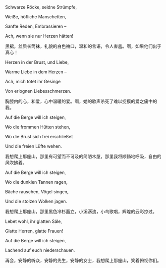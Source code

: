 Schwarze Röcke, seidne Strümpfe,

Weiße, höfliche Manschetten,

Sanfte Reden, Embrassieren –

Ach, wenn sie nur Herzen hätten!

黑裙，丝质长筒袜，礼貌的白色袖口，温和的言语，令人害羞。啊，如果他们出于真心！



Herzen in der Brust, und Liebe,

Warme Liebe in dem Herzen –

Ach, mich tötet ihr Gesinge

Von erlognen Liebesschmerzen.

胸腔内的心，和爱，心中温暖的爱。啊，她的歌声杀死了难以捉摸的爱之痛中的我。



Auf die Berge will ich steigen,

Wo die frommen Hütten stehen,

Wo die Brust sich frei erschließet

Und die freien Lüfte wehen.

我想爬上那座山，那里有可望而不可及的简陋木屋，那里我将顺畅地呼吸，自由的风吹拂着。



Auf die Berge will ich steigen,

Wo die dunklen Tannen ragen,

Bäche rauschen, Vögel singen,

Und die stolzen Wolken jagen.

我想爬上那座山，那里黑色冷杉矗立，小溪潺流，小鸟歌唱，辉煌的云彩掠过。

 

Lebet wohl, ihr glatten Säle,

Glatte Herren, glatte Frauen!

Auf die Berge will ich steigen,

Lachend auf euch niederschauen.

再会，安静的听众，安静的先生，安静的女士，我想爬上那座山，笑着俯视你们。